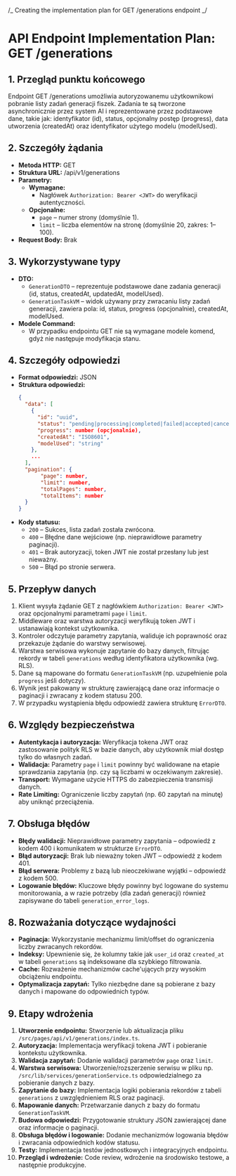 /_ Creating the implementation plan for GET /generations endpoint _/

# API Endpoint Implementation Plan: GET /generations

## 1. Przegląd punktu końcowego

Endpoint GET /generations umożliwia autoryzowanemu użytkownikowi pobranie listy zadań generacji fiszek. Zadania te są tworzone asynchronicznie przez system AI i reprezentowane przez podstawowe dane, takie jak: identyfikator (id), status, opcjonalny postęp (progress), data utworzenia (createdAt) oraz identyfikator użytego modelu (modelUsed).

## 2. Szczegóły żądania

- **Metoda HTTP:** GET
- **Struktura URL:** /api/v1/generations
- **Parametry:**
  - **Wymagane:**
    - Nagłówek `Authorization: Bearer <JWT>` do weryfikacji autentyczności.
  - **Opcjonalne:**
    - `page` – numer strony (domyślnie 1).
    - `limit` – liczba elementów na stronę (domyślnie 20, zakres: 1–100).
- **Request Body:** Brak

## 3. Wykorzystywane typy

- **DTO:**
  - `GenerationDTO` – reprezentuje podstawowe dane zadania generacji (id, status, createdAt, updatedAt, modelUsed).
  - `GenerationTaskVM` – widok używany przy zwracaniu listy zadań generacji, zawiera pola: id, status, progress (opcjonalnie), createdAt, modelUsed.
- **Modele Command:**
  - W przypadku endpointu GET nie są wymagane modele komend, gdyż nie następuje modyfikacja stanu.

## 4. Szczegóły odpowiedzi

- **Format odpowiedzi:** JSON
- **Struktura odpowiedzi:**
  ```json
  {
    "data": [
      {
        "id": "uuid",
        "status": "pending|processing|completed|failed|accepted|cancelled",
        "progress": number (opcjonalnie),
        "createdAt": "ISO8601",
        "modelUsed": "string"
      },
      ...
    ],
    "pagination": {
         "page": number,
         "limit": number,
         "totalPages": number,
         "totalItems": number
    }
  }
  ```
- **Kody statusu:**
  - `200` – Sukces, lista zadań została zwrócona.
  - `400` – Błędne dane wejściowe (np. nieprawidłowe parametry paginacji).
  - `401` – Brak autoryzacji, token JWT nie został przesłany lub jest nieważny.
  - `500` – Błąd po stronie serwera.

## 5. Przepływ danych

1. Klient wysyła żądanie GET z nagłówkiem `Authorization: Bearer <JWT>` oraz opcjonalnymi parametrami `page` i `limit`.
2. Middleware oraz warstwa autoryzacji weryfikują token JWT i ustanawiają kontekst użytkownika.
3. Kontroler odczytuje parametry zapytania, waliduje ich poprawność oraz przekazuje żądanie do warstwy serwisowej.
4. Warstwa serwisowa wykonuje zapytanie do bazy danych, filtrując rekordy w tabeli `generations` według identyfikatora użytkownika (wg. RLS).
5. Dane są mapowane do formatu `GenerationTaskVM` (np. uzupełnienie pola `progress` jeśli dotyczy).
6. Wynik jest pakowany w strukturę zawierającą dane oraz informacje o paginacji i zwracany z kodem statusu 200.
7. W przypadku wystąpienia błędu odpowiedź zawiera strukturę `ErrorDTO`.

## 6. Względy bezpieczeństwa

- **Autentykacja i autoryzacja:** Weryfikacja tokena JWT oraz zastosowanie polityk RLS w bazie danych, aby użytkownik miał dostęp tylko do własnych zadań.
- **Walidacja:** Parametry `page` i `limit` powinny być walidowane na etapie sprawdzania zapytania (np. czy są liczbami w oczekiwanym zakresie).
- **Transport:** Wymagane użycie HTTPS do zabezpieczenia transmisji danych.
- **Rate Limiting:** Ograniczenie liczby zapytań (np. 60 zapytań na minutę) aby uniknąć przeciążenia.

## 7. Obsługa błędów

- **Błędy walidacji:** Nieprawidłowe parametry zapytania – odpowiedź z kodem 400 i komunikatem w strukturze `ErrorDTO`.
- **Błąd autoryzacji:** Brak lub nieważny token JWT – odpowiedź z kodem 401.
- **Błąd serwera:** Problemy z bazą lub nieoczekiwane wyjątki – odpowiedź z kodem 500.
- **Logowanie błędów:** Kluczowe błędy powinny być logowane do systemu monitorowania, a w razie potrzeby (dla zadań generacji) również zapisywane do tabeli `generation_error_logs`.

## 8. Rozważania dotyczące wydajności

- **Paginacja:** Wykorzystanie mechanizmu limit/offset do ograniczenia liczby zwracanych rekordów.
- **Indeksy:** Upewnienie się, że kolumny takie jak `user_id` oraz `created_at` w tabeli `generations` są indeksowane dla szybkiego filtrowania.
- **Cache:** Rozważenie mechanizmów cache'ujących przy wysokim obciążeniu endpointu.
- **Optymalizacja zapytań:** Tylko niezbędne dane są pobierane z bazy danych i mapowane do odpowiednich typów.

## 9. Etapy wdrożenia

1. **Utworzenie endpointu:** Stworzenie lub aktualizacja pliku `/src/pages/api/v1/generations/index.ts`.
2. **Autoryzacja:** Implementacja weryfikacji tokena JWT i pobieranie kontekstu użytkownika.
3. **Walidacja zapytań:** Dodanie walidacji parametrów `page` oraz `limit`.
4. **Warstwa serwisowa:** Utworzenie/rozszerzenie serwisu w pliku np. `/src/lib/services/generationService.ts` odpowiedzialnego za pobieranie danych z bazy.
5. **Zapytanie do bazy:** Implementacja logiki pobierania rekordów z tabeli `generations` z uwzględnieniem RLS oraz paginacji.
6. **Mapowanie danych:** Przetwarzanie danych z bazy do formatu `GenerationTaskVM`.
7. **Budowa odpowiedzi:** Przygotowanie struktury JSON zawierającej dane oraz informacje o paginacji.
8. **Obsługa błędów i logowanie:** Dodanie mechanizmów logowania błędów i zwracania odpowiednich kodów statusu.
9. **Testy:** Implementacja testów jednostkowych i integracyjnych endpointu.
10. **Przegląd i wdrożenie:** Code review, wdrożenie na środowisko testowe, a następnie produkcyjne.
